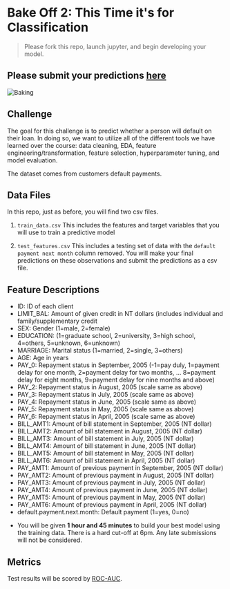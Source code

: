 # Bake Off 2: This Time it's for Classification

> Please fork this repo, launch jupyter, and begin developing your model.

## Please submit your predictions [here](https://www.kaggle.com/c/bsc-classification-bakeoff/overview)

![Baking](https://media.giphy.com/media/xT0xePLIUyxnXso8co/giphy.gif)

## Challenge 

The goal for this challenge is to predict whether a person will default on their loan. In doing so, we want to utilize all of the different tools we have learned over the course: data cleaning, EDA, feature engineering/transformation, feature selection, hyperparameter tuning, and model evaluation.

The dataset comes from customers default payments.

## Data Files

In this repo, just as before, you will find two csv files.

1. `train_data.csv`
This includes the features and target variables that you will use to train a predictive model

2. `test_features.csv`
This includes a testing set of data with the `default payment next month` column removed. You will make your final predictions on these observations and submit the predictions as a csv file.

## Feature Descriptions

* ID: ID of each client
* LIMIT_BAL: Amount of given credit in NT dollars (includes individual and family/supplementary credit
* SEX: Gender (1=male, 2=female)
* EDUCATION: (1=graduate school, 2=university, 3=high school, 4=others, 5=unknown, 6=unknown)
* MARRIAGE: Marital status (1=married, 2=single, 3=others)
* AGE: Age in years
* PAY_0: Repayment status in September, 2005 (-1=pay duly, 1=payment delay for one month, 2=payment delay for two months, … 8=payment delay for eight months, 9=payment delay for nine months and above)
* PAY_2: Repayment status in August, 2005 (scale same as above)
* PAY_3: Repayment status in July, 2005 (scale same as above)
* PAY_4: Repayment status in June, 2005 (scale same as above)
* PAY_5: Repayment status in May, 2005 (scale same as above)
* PAY_6: Repayment status in April, 2005 (scale same as above)
* BILL_AMT1: Amount of bill statement in September, 2005 (NT dollar)
* BILL_AMT2: Amount of bill statement in August, 2005 (NT dollar)
* BILL_AMT3: Amount of bill statement in July, 2005 (NT dollar)
* BILL_AMT4: Amount of bill statement in June, 2005 (NT dollar)
* BILL_AMT5: Amount of bill statement in May, 2005 (NT dollar)
* BILL_AMT6: Amount of bill statement in April, 2005 (NT dollar)
* PAY_AMT1: Amount of previous payment in September, 2005 (NT dollar)
* PAY_AMT2: Amount of previous payment in August, 2005 (NT dollar)
* PAY_AMT3: Amount of previous payment in July, 2005 (NT dollar)
* PAY_AMT4: Amount of previous payment in June, 2005 (NT dollar)
* PAY_AMT5: Amount of previous payment in May, 2005 (NT dollar)
* PAY_AMT6: Amount of previous payment in April, 2005 (NT dollar)
* default.payment.next.month: Default payment (1=yes, 0=no)


- You will be given **1 hour and 45 minutes** to build your best model using the training data. There is a hard cut-off at 6pm. Any late submissions will not be considered. 

## Metrics
Test results will be scored by [ROC-AUC](https://scikit-learn.org/stable/modules/generated/sklearn.metrics.roc_auc_score.html). 

